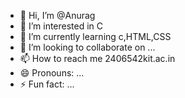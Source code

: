 - 👋 Hi, I’m @Anurag
- 👀 I’m interested in C
- 🌱 I’m currently learning c,HTML,CSS
- 💞️ I’m looking to collaborate on ...
- 📫 How to reach me 2406542kit.ac.in
- 😄 Pronouns: ...
- ⚡ Fun fact: ...

<!---
Anurag2681/Anurag2681 is a ✨ special ✨ repository because its `README.md` (this file) appears on your GitHub profile.
You can click the Preview link to take a look at your changes.
--->

